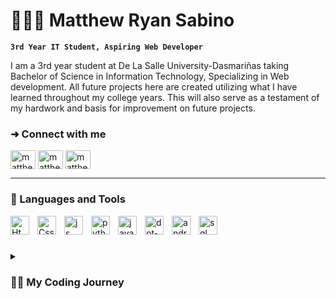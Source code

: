 # 🙋🏻‍♂️ Matthew Ryan Sabino

**`3rd Year IT Student, Aspiring Web Developer`**

I am a 3rd year student at De La Salle University-Dasmariñas taking Bachelor of Science in Information Technology, Specializing in Web development. All future projects here are created utilizing what I have learned throughout my college years. This will also serve as a testament of my hardwork and basis for improvement on future projects.

<h3 align="left">➜ Connect with me</h3>
<p align="left">
<a href="https://fb.com/matthewry.sabino.05" target="blank"><img align="center" src="https://raw.githubusercontent.com/rahuldkjain/github-profile-readme-generator/master/src/images/icons/Social/facebook.svg" alt="matthewry.sabino.05" height="30" width="40" /></a>
<a href="https://instagram.com/matthew.ryy_" target="blank"><img align="center" src="https://raw.githubusercontent.com/rahuldkjain/github-profile-readme-generator/master/src/images/icons/Social/instagram.svg" alt="matthew.ryy_" height="30" width="40" /></a>
<a href="https://linkedin.com/in/matthew-sabino" target="blank"><img align="center" src="https://raw.githubusercontent.com/rahuldkjain/github-profile-readme-generator/master/src/images/icons/Social/linked-in-alt.svg" alt="matthew sabino" height="30" width="40" /></a>
</p>

---

<h3 align="left">🧰 Languages and Tools</h3>

<img align="left" alt="Html" width="30px" style="padding-right:10px" src="https://cdn.jsdelivr.net/gh/devicons/devicon@latest/icons/html5/html5-original.svg" />
<img align="left" alt="Css" width="30px" style="padding-right:10px" src="https://cdn.jsdelivr.net/gh/devicons/devicon@latest/icons/css3/css3-original.svg" />
<img align="left" alt="js" width="30px" style="padding-right:10px" src="https://cdn.jsdelivr.net/gh/devicons/devicon@latest/icons/javascript/javascript-original.svg" />
<img align="left" alt="python" width="30px" style="padding-right:10px" src="https://cdn.jsdelivr.net/gh/devicons/devicon@latest/icons/python/python-original.svg" />
<img align="left" alt="java" width="30px" style="padding-right:10px" src="https://cdn.jsdelivr.net/gh/devicons/devicon@latest/icons/java/java-original.svg" />
<img align="left" alt="dot-net" width="30px" style="padding-right:10px" src="https://cdn.jsdelivr.net/gh/devicons/devicon@latest/icons/dot-net/dot-net-original.svg" />
<img align="left" alt="androidstudio" width="30px" style="padding-right:10px" src="https://cdn.jsdelivr.net/gh/devicons/devicon@latest/icons/androidstudio/androidstudio-original.svg" />
<img align="left" alt="sql" width="30px" style="padding-right:10px" src="https://cdn.jsdelivr.net/gh/devicons/devicon@latest/icons/azuresqldatabase/azuresqldatabase-original.svg" /><br/>


#

<details>
  <summary><h3>👨‍💻 My Coding Journey</h3></summary>
  Ever since I was a kid, there's this part of me that has always loved computers and wondered how they function and what it can do. I guess my father also has a part on this since he used to own 2 computer shops in which i used to go always. Few years have passed and now im in college, taking the course I have always wanted, is now learning a lot when it comes to programming and other IT related stuff that I never dreamt of. My first programming language is Java then proceeded to learn Python, C# dot net, and now were about to learn the Laravel framework. I know that those will not be enough for the future but I know to myself that Im slowly making progress and I hope it remains that way. 
</details>
          
